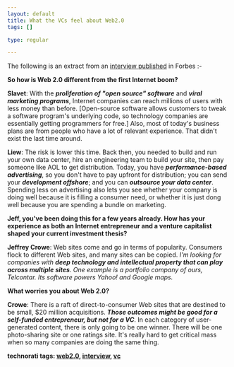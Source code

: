 ```yaml
--- 
layout: default
title: What the VCs feel about Web2.0
tags: []

type: regular

---
```

<div><p>The following is an extract from an <a href="http://www.forbes.com/home/entrepreneurs/2006/05/10/entrepreneurs-venturecapital-yahoo-cx_eb_0511venture.html">interview published</a> in Forbes :-
</p><p><strong>So how is Web 2.0 different from the first Internet boom?</strong> </p><p><strong>Slavet</strong>: With the <i><strong>proliferation of "open source" software</strong></i> and <i><strong>viral marketing programs</strong></i>, Internet companies can reach millions of users with less money than before. [Open-source software allows customers to tweak a software program's underlying code, so technology companies are essentially getting programmers for free.] Also, most of today's business plans are from people who have a lot of relevant experience. That didn't exist the last time around.</p><p><strong>Liew</strong>: The risk is lower this time. Back then, you needed to build and run your own data center, hire an engineering team to build your site, then pay someone like AOL to get distribution. Today, you have <i><strong>performance-based advertising</strong></i>, so you don't have to pay upfront for distribution; you can send your <i><strong>development offshore</strong></i>; and you can <i><strong>outsource your data center</strong></i>. Spending less on advertising also lets you see whether your company is doing well because it is filling a consumer need, or whether it is just dong well because you are spending a bundle on marketing. </p><p><strong>Jeff, you've been doing this for a few years already. How has your experience as both an Internet entrepreneur and a venture capitalist shaped your current investment thesis?</strong></p><p><strong>Jeffrey Crowe</strong>: Web sites come and go in terms of popularity. Consumers flock to different Web sites, and many sites can be copied. <i>I'm looking for companies with <strong>deep technology and intellectual property that can play across multiple sites</strong>. One example is a portfolio company of ours, Telcontar. Its software powers Yahoo! and Google maps.</i></p><p><strong>What worries you about Web 2.0?</strong> </p><p><strong>Crowe</strong>: There is a raft of direct-to-consumer Web sites that are destined to be small, $20 million acquisitions. <strong><i>Those outcomes might be good for a self-funded entrepreneur, but not for a VC</i></strong>. In each category of user-generated content, there is only going to be one winner. There will be one photo-sharing site or one ratings site. It's really hard to get critical mass when so many companies are doing the same thing.</p><p><strong><strong><strong>technorati tags: <a href="http://technorati.com/tag/web2.0" rel="tag">web2.0</a>, <a href="http://technorati.com/tag/interview" rel="tag">interview</a>, <a href="http://technorati.com/tag/vc" rel="tag">vc</a></strong></strong></strong></p></div>
